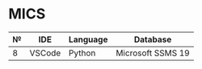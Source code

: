 # MICS

| № |      IDE     | Language |      Database      |
|---|--------------|----------|--------------------|
| 8 |    VSCode    |  Python  | Microsoft SSMS 19  |